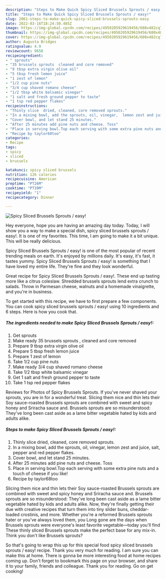 ```yaml
---
description: "Steps to Make Quick Spicy Sliced Brussels Sprouts / easy!"
title: "Steps to Make Quick Spicy Sliced Brussels Sprouts / easy!"
slug: 2061-steps-to-make-quick-spicy-sliced-brussels-sprouts-easy
date: 2022-03-16T18:24:50.485Z
image: https://img-global.cpcdn.com/recipes/4950205929619456/680x482cq70/spicy-sliced-brussels-sprouts-easy-recipe-main-photo.jpg
thumbnail: https://img-global.cpcdn.com/recipes/4950205929619456/680x482cq70/spicy-sliced-brussels-sprouts-easy-recipe-main-photo.jpg
cover: https://img-global.cpcdn.com/recipes/4950205929619456/680x482cq70/spicy-sliced-brussels-sprouts-easy-recipe-main-photo.jpg
author: Augusta Bridges
ratingvalue: 4.9
reviewcount: 9658
recipeingredient:
- " sprouts"
- "35 brussels sprouts  cleaned and core removed"
- "9 tbsp extra virgin olive oil"
- "5 tbsp fresh lemon juice"
- "1 zest of lemon"
- "1/2 cup pine nuts"
- "3/4 cup shaved romano cheese"
- "1/2 tbsp white balsamic vinegar"
- "1 salt and fresh ground pepper to taste"
- "1 tsp red pepper flakes"
recipeinstructions:
- "Thinly slice  dried, cleaned, core removed sprouts."
- "In a mixing bowl, add the sprouts, oil, vinegar,  lemon zest and juice, salt, pepper and red pepper flakes."
- "Cover bowl, and let stand 25 minutes."
- "After 25 minutes add pine nuts and cheese. Toss"
- "Place in serving bowl.Top each serving with some extra pine nuts and a touch of cheese if you like!"
- "Recipe by taylor68too"
categories:
- Recipe
tags:
- spicy
- sliced
- brussels

katakunci: spicy sliced brussels 
nutrition: 126 calories
recipecuisine: American
preptime: "PT26M"
cooktime: "PT39M"
recipeyield: "1"
recipecategory: Dinner

---
```



![Spicy Sliced Brussels Sprouts / easy!](https://img-global.cpcdn.com/recipes/4950205929619456/680x482cq70/spicy-sliced-brussels-sprouts-easy-recipe-main-photo.jpg)

Hey everyone, hope you are having an amazing day today. Today, I will show you a way to make a special dish, spicy sliced brussels sprouts / easy!. It is one of my favorites. This time, I am going to make it a bit unique. This will be really delicious.

Spicy Sliced Brussels Sprouts / easy! is one of the most popular of recent trending meals on earth. It's enjoyed by millions daily. It's easy, it's fast, it tastes yummy. Spicy Sliced Brussels Sprouts / easy! is something that I have loved my entire life. They're fine and they look wonderful.

Great recipe for Spicy Sliced Brussels Sprouts / easy!. These end up tasting more like a citrus coleslaw. Shredded brussels sprouts lend extra crunch to salads. Throw in Parmesan cheese, walnuts and a homemade vinaigrette, and you're in business.


To get started with this recipe, we have to first prepare a few components. You can cook spicy sliced brussels sprouts / easy! using 10 ingredients and 6 steps. Here is how you cook that.

<!--inarticleads1-->

##### The ingredients needed to make Spicy Sliced Brussels Sprouts / easy!:

1. Get  sprouts
1. Make ready 35 brussels sprouts , cleaned and core removed
1. Prepare 9 tbsp extra virgin olive oil
1. Prepare 5 tbsp fresh lemon juice
1. Prepare 1 zest of lemon
1. Take 1/2 cup pine nuts
1. Make ready 3/4 cup shaved romano cheese
1. Take 1/2 tbsp white balsamic vinegar
1. Get 1 salt and fresh ground pepper to taste
1. Take 1 tsp red pepper flakes


Reviews for Photos of Spicy Brussels Sprouts. If you've never shaved your sprouts, you are in for a wonderful treat. Slicing them nice and thin lets their Soy sauce-roasted Brussels sprouts are combined with sweet and spicy honey and Sriracha sauce and. Brussels sprouts are so misunderstood: They've long been cast aside as a lame bitter vegetable hated by kids and adults alike. 

<!--inarticleads2-->

##### Steps to make Spicy Sliced Brussels Sprouts / easy!:

1. Thinly slice  dried, cleaned, core removed sprouts.
1. In a mixing bowl, add the sprouts, oil, vinegar,  lemon zest and juice, salt, pepper and red pepper flakes.
1. Cover bowl, and let stand 25 minutes.
1. After 25 minutes add pine nuts and cheese. Toss
1. Place in serving bowl.Top each serving with some extra pine nuts and a touch of cheese if you like!
1. Recipe by taylor68too


Slicing them nice and thin lets their Soy sauce-roasted Brussels sprouts are combined with sweet and spicy honey and Sriracha sauce and. Brussels sprouts are so misunderstood: They've long been cast aside as a lame bitter vegetable hated by kids and adults alike. Now, they're finally getting their due with creative recipes that turn them into tiny slider buns, cheddar-loaded crostinis, and more. Whether you're a reformed Brussels sprouts hater or you've always loved them, you Long gone are the days when Brussels sprouts were everyone's least favorite vegetable—today you'll find These thinly sliced Brussels sprouts make the perfect base for any mix-in. Think you don't like Brussels sprouts? 

So that's going to wrap this up for this special food spicy sliced brussels sprouts / easy! recipe. Thank you very much for reading. I am sure you can make this at home. There is gonna be more interesting food at home recipes coming up. Don't forget to bookmark this page on your browser, and share it to your family, friends and colleague. Thank you for reading. Go on get cooking!
